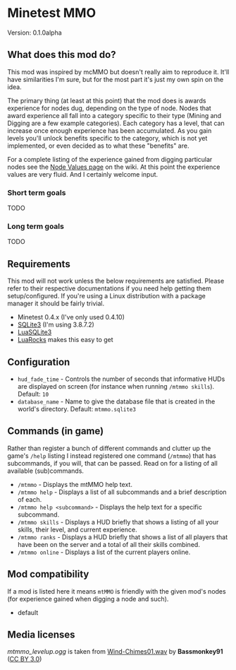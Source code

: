 Minetest MMO
============
Version: 0.1.0alpha

## What does this mod do?
This mod was inspired by mcMMO but doesn't really aim to reproduce it. It'll
have similarities I'm sure, but for the most part it's just my own spin
on the idea.

The primary thing (at least at this point) that the mod does is awards experience
for nodes dug, depending on the type of node. Nodes that award experience all fall
into a category specific to their type (Mining and Digging are a few example categories).
Each category has a level, that can increase once enough experience has been accumulated.
As you gain levels you'll unlock benefits specific to the category, which is not yet
implemented, or even decided as to what these "benefits" are.

For a complete listing of the experience gained from digging particular nodes see the 
[Node Values page](https://github.com/atatsu/strugglebus/wiki/Node-Values) on the wiki.
At this point the experience values are very fluid. And I certainly welcome input.

### Short term goals
TODO

### Long term goals
TODO

## Requirements
This mod will not work unless the below requirements are satisfied. Please refer to their
respective documentations if you need help getting them setup/configured. If you're using
a Linux distribution with a package manager it should be fairly trivial.

* Minetest 0.4.x (I've only used 0.4.10)
* [SQLite3](http://www.sqlite.org/) (I'm using 3.8.7.2)
* [LuaSQLite3](http://lua.sqlite.org/index.cgi/home)
 * [LuaRocks](http://luarocks.org/) makes this easy to get 

## Configuration
* `hud_fade_time` - Controls the number of seconds that informative HUDs are displayed on 
                  screen (for instance when running `/mtmmo skills`). Default: `10`
* `database_name` - Name to give the database file that is created in the world's
                  directory. Default: `mtmmo.sqlite3`

## Commands (in game)
Rather than register a bunch of different commands and clutter up the game's `/help` listing
I instead registered one command (`/mtmmo`) that has subcommands, if you will, that can be passed.
Read on for a listing of all available (sub)commands.

 * `/mtmmo` - Displays the mtMMO help text.
 * `/mtmmo help` - Displays a list of all subcommands and a brief description of each.
 * `/mtmmo help <subcommand>` - Displays the help text for a specific subcommand.
 * `/mtmmo skills` - Displays a HUD briefly that shows a listing of all your skills, 
                     their level, and current experience.
 * `/mtmmo ranks` - Displays a HUD briefly that shows a list of all players that have been
                   on the server and a total of all their skills combined.
 * `/mtmmo online` - Displays a list of the current players online.

## Mod compatibility
If a mod is listed here it means `mtMMO` is friendly with the given mod's 
nodes (for experience gained when digging a node and such).

* default

## Media licenses

*mtmmo_levelup.ogg* is taken from [Wind-Chimes01.wav](http://www.freesound.org/people/Bassmonkey91/sounds/134070/) 
by **Bassmonkey91** ([CC BY 3.0](http://creativecommons.org/licenses/by/3.0/))
